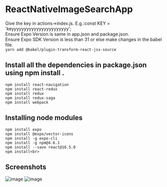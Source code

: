 # ReactNativeImageSearchApp
 Give the key in actions->index.js. E.g.:const KEY = 'keyyyyyyyyyyyyyyyyyyyyyyy';<br>
 Ensure Expo Version is same in app.json and package.json.<br>
 Ensure Expo SDK Version is less than 31 or else make changes in the babel file.<br>
 ```yarn add @babel/plugin-transform-react-jsx-source```<br>
 ## Install all the dependencies in package.json using npm install <packagename>.<br>
 ```
 npm install react-navigation
 npm install react-redux
 npm install redux
 npm install redux-saga
 npm install webpack
```

## Installing node modules
```
npm install expo
npm install @expo/vector-icons
npm install -g expo-cli
npm install -g npm@4.6.1
npm install --save react@16.5.0
npm install<br>
```
## Screenshots
![image](https://user-images.githubusercontent.com/19398004/52883795-27f8ed00-313a-11e9-848e-3abd6d43e442.png)
![image](https://user-images.githubusercontent.com/19398004/52883823-3b0bbd00-313a-11e9-8fa3-8947f020071c.png)

